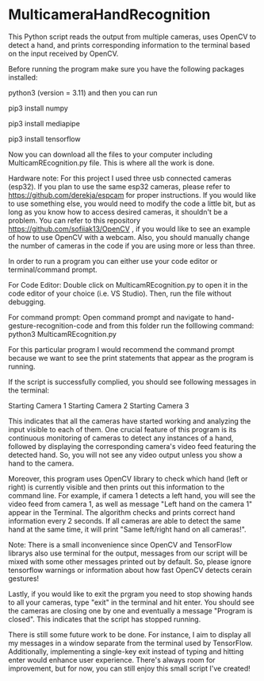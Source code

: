 # MulticameraHandRecognition
This Python script reads the output from multiple cameras, uses OpenCV to detect a hand, and prints corresponding information to the terminal based on the input received by OpenCV.


Before running the program make sure you have the following packages installed:

python3 (version = 3.11) and then you can run

pip3 install numpy

pip3 install mediapipe

pip3 install tensorflow

Now you can download all the files to your computer including MulticamREcognition.py file. This is where all the work is done.

Hardware note: For this project I used three usb connected cameras (esp32). If you plan to use the same esp32 cameras, please refer to https://github.com/derekja/espcam for proper instructions. If you would like to use something else, you would need to modify the code a little bit, but as long as you know how to access desired cameras, it shouldn't be a problem. You can refer to this repository https://github.com/sofiiak13/OpenCV , if you would like to see an example of how to use OpenCV with a webcam. Also, you should manually change the number of cameras in the code if you are using more or less than three.

In order to run a program you can either use your code editor or terminal/command prompt.

For Code Editor: Double click on MulticamREcognition.py to open it in the code editor of your choice (i.e. VS Studio). Then, run the file without debugging.

For command prompt: Open command prompt and navigate to hand-gesture-recognition-code and from this folder run the folllowing command: python3 MulticamREcognition.py

For this particular program I would recommend the command prompt because we want to see the print statements that appear as the program is running. 

If the script is successfully complied, you should see following messages in the terminal:

Starting Camera 1
Starting Camera 2
Starting Camera 3

This indicates that all the cameras have started working and analyzing the input visible to each of them. One crucial feature of this program is its continuous monitoring of cameras to detect any instances of a hand, followed by displaying the corresponding camera's video feed featuring the detected hand. So, you will not see any video output unless you show a hand to the camera. 

Moreover, this program uses OpenCV library to check which hand (left or right) is currently visible and then prints out this information to the command line. For example, if camera 1 detects a left hand, you will see the video feed from camera 1, as well as message "Left hand on the camera 1" appear in the Terminal. The algorithm checks and prints correct hand information every 2 seconds. If all cameras are able to detect the same hand at the same time, it will print "Same left/right hand on all cameras!".

Note: There is a small inconvenience since OpenCV and TensorFlow librarys also use terminal for the output, messages from our script will be mixed with some other messages printed out by default. So, please ignore tensorflow warnings or information about how fast OpenCV detects cerain gestures!

Lastly, if you would like to exit the prgram you need to stop showing hands to all your cameras, type "exit" in the terminal and hit enter. You should see the cameras are closing one by one and eventually a message "Program is closed". This indicates that the script has stopped running. 

There is still some future work to be done. For instance, I aim to display all my messages in a window separate from the terminal used by TensorFlow. Additionally, implementing a single-key exit instead of typing and hitting enter would enhance user experience. There's always room for improvement, but for now, you can still enjoy this small script I've created!
